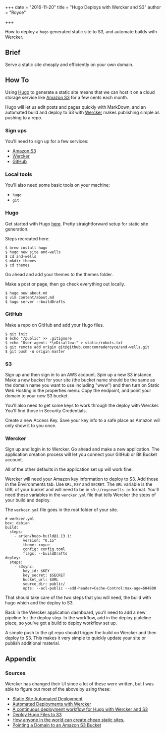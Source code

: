 +++
date = "2016-11-20"
title = "Hugo Deploys with Wercker and S3"
author = "Royce"

+++

How to deploy a ```hugo``` generated static site to S3, and automate builds with Wercker.

<!--more--> 

## Brief

Serve a static site cheaply and efficiently on your own domain. 

## How To

Using [Hugo](https://gohugo.io/) to generate a static site means that we can host it on a cloud storage service like [Amazon S3](https://aws.amazon.com/s3/) for a few cents each month. 

Hugo will let us edit posts and pages quickly with MarkDown, and an automated build and deploy to S3 with [Wercker](www.wercker.com) makes publishing simple as pushing to a repo.

### Sign ups

You'll need to sign up for a few services: 

- [Amazon S3](https://aws.amazon.com/s3/)
- [Wercker](http://www.wercker.com)
- [GitHub](http://github.com)

### Local tools

You'll also need some basic tools on your machine: 

- `hugo`
- `git`

### Hugo

Get started with Hugo [here](https://gohugo.io/tutorials/automated-deployments/). Pretty straightforward setup for static site generation.

Steps recreated here: 

```
$ brew install hugo
$ hugo new site and-wells
$ cd and-wells
$ mkdir themes
$ cd themes
```

Go ahead and add your themes to the themes folder.

Make a post or page, then go check everything out locally. 

``` 
$ hugo new about.md
$ vim content/about.md
$ hugo server --buildDrafts
```

### GitHub

Make a repo on GitHub and add your Hugo files.

```
$ git init
$ echo "/public" >> .gitignore 
$ echo "User-agent: *\nDisallow:" > static/robots.txt
$ git remote add origin git@github.com:comraderoyce/and-wells.git
$ git push -u origin master
```

### S3

Sign up and then sign in to an AWS account. Spin up a new S3 instance. Make a new bucket for your site (the bucket name should be the same as the domain name you want to use including "www") and then turn on Static Web Hosting in the properties menu. Copy the endpoint, and point your domain to your new S3 bucket. 

You'll also need to get some keys to work through the deploy with Wercker. You'll find those in Security Credentials. 

Create a new Access Key. Save your key info to a safe place as Amazon will only show it to you once. 


### Wercker

Sign up and login in to Wercker. Go ahead and make a new application. The application creation process will let you connect your GitHub or Bit Bucket account. 

All of the other defaults in the application set up will work fine. 

Wercker will need your Amazon key information to deploy to S3. Add those in the Environments tab. Use `URL`, `KEY` and `SECRET`. The `URL` variable is the URL  of your bucket and will need to be in `s3://roycewells.io` format. You'll need these variables in the `wercker.yml` file that tells Wercker the steps of your build and deploy. 

The `werkcer.yml` file goes in the root folder of your site. 

```
# werkcer.yml
box: debian
build:
  steps:
    - arjen/hugo-build@1.13.1:
        version: "0.15"
        theme: royce
        config: config.toml
        flags: --buildDrafts
deploy:
  steps:
    - s3sync:
        key_id: $KEY
        key_secret: $SECRET
        bucket_url: $URL
        source_dir: public/
        opts: --acl-public --add-header=Cache-Control:max-age=604800
```

That should take care of the two steps that you will need, the build with hugo which and the deploy to S3. 

Back in the Wercker application dashboard, you'll need to add a new pipeline for the deploy step. In the workflow, add in the deploy pipleline piece, so you've got a build to deploy workflow set up. 

A simple push to the git repo should trigger the build on Wercker and then deploy to S3. This makes it very simple to quickly update your site or publish additional material. 

## Appendix

### Sources 

Wercker has changed their UI since a lot of these were written, but I was able to figure out most of the above by using these: 

- [Static Site Automated Deployment](https://samaxes.com/2016/02/static-site-automated-deployment/)
- [Automated Deployments with Wercker](https://gohugo.io/tutorials/automated-deployments/)
- [A continuous deployment workflow for Hugo with Wercker and S3](http://danbahrami.io/articles/wercker-s3-workflow-hugo-deploy/)
- [Deploy Hugo Files to S3](https://lustforge.com/2016/02/28/deploy-hugo-files-to-s3/)
- [How anyone in the world can create cheap static sites.](http://katsenblog.com/post/85144002449/how-anyone-in-the-world-can-create-cheap-static)
- [Pointing a Domain to an Amazon S3 Bucket](http://steveliles.github.io/pointing_a_domain_name_to_an_amazon_s3_bucket.html)






